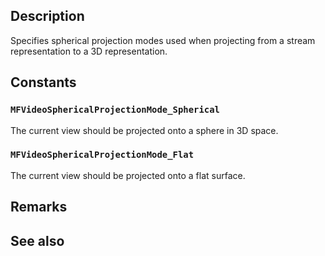 ## Description

Specifies spherical projection modes used when projecting from a stream representation to a 3D representation.

## Constants

### `MFVideoSphericalProjectionMode_Spherical`

The current view should be projected onto a sphere in 3D space.

### `MFVideoSphericalProjectionMode_Flat`

The current view should be projected onto a flat surface.

## Remarks

## See also